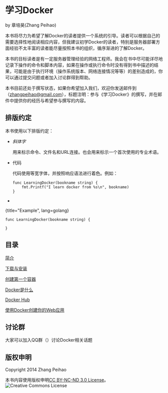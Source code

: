 # 学习Docker

by 章培昊(Zhang Peihao)

本书将尽力为希望了解Docker的读者提供一个系统的引导。读者可以根据自己的需要选择性地阅读相应内容，但我建议初学Docker的读者，特别是服务器部署方面经验不太丰富的读者能尽量按照本书的组织，循序渐进的了解Docker。

本书的目标读者是有一定服务器管理经验的网络工程师。我会在书中尽可能详尽地记录下操作的命令和脚本内容，如果在操作或执行命令时没有得到书中描述的结果，可能是由于执行环境（操作系统版本、网络连接情况等等）的差别造成的，你可以通过提交问题或者加入讨论群得到帮助。

本书目前还处于撰写状态，如果你希望加入我们，欢迎你发送邮件到（zhangpeihao@gmail.com），标题注明：参与《学习Docker》的撰写，并在邮件中提供你的经历与希望参与撰写的内容。

## 排版约定

本书使用以下排版约定：

* *斜体字*

    用来标示命令、文件名和URL连接。也会用来标示一个首次使用的专业术语。
* 代码

    代码使用等宽字体，并按照响应语法进行着色。例如：
	```golang
	func LearningDocker(bookname string) {
		fmt.Printf("I learn docker from %s\n", bookname)
	}
	```
* 

{title="Example", lang=golang}
~~~~~~~~
func LearningDocker(bookname string) {
	
}
~~~~~~~~

## 目录

[简介](https://github.com/zhangpeihao/LearningDocker/manuscript/00-Introduction.md)

[下载与安装](https://github.com/zhangpeihao/LearningDocker/manuscript/01-DownloadAndInstall.md)

[创建第一个容器](https://github.com/zhangpeihao/LearningDocker/manuscript/02-FirstContainer.md)

[Docker是什么](https://github.com/zhangpeihao/LearningDocker/manuscript/03-UnderstandingDocker.md)

[Docker Hub](https://github.com/zhangpeihao/LearningDocker/manuscript/04-DockerNub.md)

[使用Docker创建你的Web应用](https://github.com/zhangpeihao/LearningDocker/manuscript/05-DockerForWebApp.md)

## 讨论群

大家可以加入QQ群（）讨论Docker相关话题

## 版权申明

Copyright 2014 Zhang Peihao

本书内容使用版权申明[CC BY-NC-ND 3.0 License](http://creativecommons.org/licenses/by-nc-nd/3.0/)。
![Creative Commons License](http://i.creativecommons.org/l/by-nc-nd/3.0/88x31.png)
